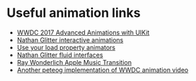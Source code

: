 # Useful animation links

* [WWDC 2017 Advanced Animations with UIKit](https://developer.apple.com/videos/play/wwdc2017/230/)
* [Nathan Glitter interactive animations](http://www.swiftkickmobile.com/building-better-app-animations-swift-uiviewpropertyanimator/)
* [Use your load property animators](https://useyourloaf.com/blog/quick-guide-to-property-animators/)
* [Nathan Glitter fluid interfaces](https://github.com/nathangitter/fluid-interfaces)
* [Ray Wonderlich Apple Music Transition](https://www.raywenderlich.com/221-recreating-the-apple-music-now-playing-transition
)
* [Another peteog implementation of WWDC animation video](https://github.com/peteog/CardUI)
